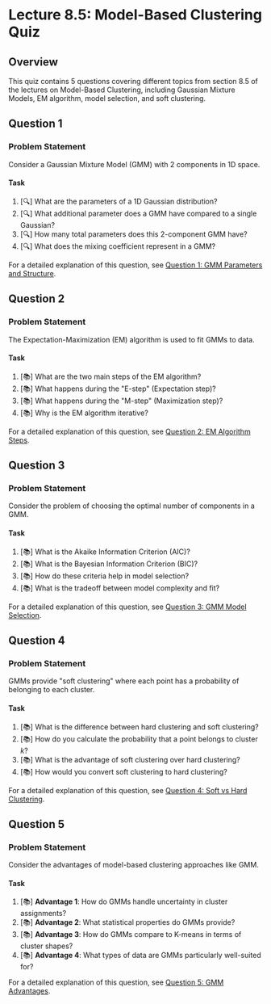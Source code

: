 # Lecture 8.5: Model-Based Clustering Quiz

## Overview
This quiz contains 5 questions covering different topics from section 8.5 of the lectures on Model-Based Clustering, including Gaussian Mixture Models, EM algorithm, model selection, and soft clustering.

## Question 1

### Problem Statement
Consider a Gaussian Mixture Model (GMM) with 2 components in 1D space.

#### Task
1. [🔍] What are the parameters of a 1D Gaussian distribution?
2. [🔍] What additional parameter does a GMM have compared to a single Gaussian?
3. [🔍] How many total parameters does this 2-component GMM have?
4. [🔍] What does the mixing coefficient represent in a GMM?

For a detailed explanation of this question, see [Question 1: GMM Parameters and Structure](L8_5_1_explanation.md).

## Question 2

### Problem Statement
The Expectation-Maximization (EM) algorithm is used to fit GMMs to data.

#### Task
1. [📚] What are the two main steps of the EM algorithm?
2. [📚] What happens during the "E-step" (Expectation step)?
3. [📚] What happens during the "M-step" (Maximization step)?
4. [📚] Why is the EM algorithm iterative?

For a detailed explanation of this question, see [Question 2: EM Algorithm Steps](L8_5_2_explanation.md).

## Question 3

### Problem Statement
Consider the problem of choosing the optimal number of components in a GMM.

#### Task
1. [📚] What is the Akaike Information Criterion (AIC)?
2. [📚] What is the Bayesian Information Criterion (BIC)?
3. [📚] How do these criteria help in model selection?
4. [📚] What is the tradeoff between model complexity and fit?

For a detailed explanation of this question, see [Question 3: GMM Model Selection](L8_5_3_explanation.md).

## Question 4

### Problem Statement
GMMs provide "soft clustering" where each point has a probability of belonging to each cluster.

#### Task
1. [📚] What is the difference between hard clustering and soft clustering?
2. [📚] How do you calculate the probability that a point belongs to cluster $k$?
3. [📚] What is the advantage of soft clustering over hard clustering?
4. [📚] How would you convert soft clustering to hard clustering?

For a detailed explanation of this question, see [Question 4: Soft vs Hard Clustering](L8_5_4_explanation.md).

## Question 5

### Problem Statement
Consider the advantages of model-based clustering approaches like GMM.

#### Task
1. [📚] **Advantage 1**: How do GMMs handle uncertainty in cluster assignments?
2. [📚] **Advantage 2**: What statistical properties do GMMs provide?
3. [📚] **Advantage 3**: How do GMMs compare to K-means in terms of cluster shapes?
4. [📚] **Advantage 4**: What types of data are GMMs particularly well-suited for?

For a detailed explanation of this question, see [Question 5: GMM Advantages](L8_5_5_explanation.md).
